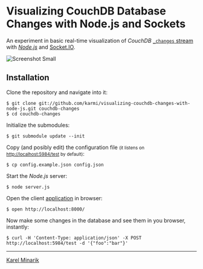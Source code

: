 # Visualizing CouchDB Database Changes with Node.js and Sockets #

An experiment in basic real-time visualization of _CouchDB_ [`_changes` stream](http://guide.couchdb.org/draft/notifications.html)
with [_Node.js_](http://nodejs.org/) and [Socket.IO](http://socket.io/).

![Screenshot Small](http://github.com/karmi/visualizing-couchdb-changes-with-node-js/raw/master/screenshot-small.png)

## Installation ##

Clone the repository and navigate into it:

    $ git clone git://github.com/karmi/visualizing-couchdb-changes-with-node-js.git couchdb-changes
    $ cd couchdb-changes

Initialize the submodules:

    $ git submodule update --init

Copy (and posibly edit) the configuration file <small>(it listens on <http://localhost:5984/test> by default)</small>:

    $ cp config.example.json config.json

Start the _Node.js_ server:

    $ node server.js

Open the client [application](http://localhost:8000/) in browser:

    $ open http://localhost:8000/

Now make some changes in the database and see them in you browser, instantly:

    $ curl -H 'Content-Type: application/json' -X POST http://localhost:5984/test -d '{"foo":"bar"}'

-----

[Karel Minarik](http://karmi.cz)
